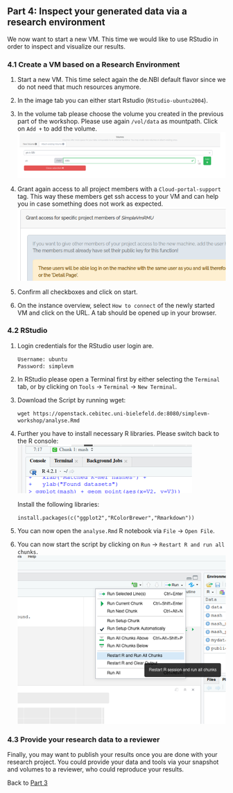## Part 4: Inspect your generated data via a research environment

We now want to start a new VM. This time we would like to use RStudio 
in order to inspect and visualize our results.

### 4.1 Create a VM based on a Research Environment

1. Start a new VM. This time select again the de.NBI default flavor since
   we do not need that much resources anymore.

2. In the image tab you can either start Rstudio (`RStudio-ubuntu2004`).
   
3. In the volume tab please choose the volume you created
   in the previous part of the workshop.
   Please use again `/vol/data` as mountpath. Click on `Add +` to add the volume.
   ![](figures/reuseVolume.png)

4. Grant again access to all project members with a `Cloud-portal-support` tag.
   This way these members get ssh access to your VM and can help you in case
   something does not work as expected.
   ![](figures/grantAccess.png)

5. Confirm all checkboxes and click on start.

6. On the instance overview, select `How to connect` of the newly started VM 
   and click on the URL. A tab should be opened up in your browser.

### 4.2 RStudio

1. Login credentials for the RStudio user login are.
   ```
   Username: ubuntu  
   Password: simplevm
   ```

2. In RStudio please open a Terminal first by either selecting the `Terminal` tab, or by clicking on
   `Tools` -> `Terminal` -> `New Terminal`.

3. Download the Script by running wget:
   ```
   wget https://openstack.cebitec.uni-bielefeld.de:8080/simplevm-workshop/analyse.Rmd
   ```   
   
4. Further you have to install necessary R libraries. Please switch back
   to the R console:
   ![](figures/rconsole.png)
   
   Install the following libraries: 
   ```
   install.packages(c("ggplot2","RColorBrewer","Rmarkdown"))
   ```
5. You can now open the `analyse.Rmd` R notebook via `File` -> `Open File`.

6. You can now start the script by clicking on `Run` -> `Restart R and run all chunks`.
  ![](figures/runRScript.png)

### 4.3 Provide your research data to a reviewer

Finally, you may want to publish your results once you are done with your research project.
You could provide your data and tools via your snapshot and volumes to a reviewer,
who could reproduce your results.

Back to [Part 3](part3.md)
